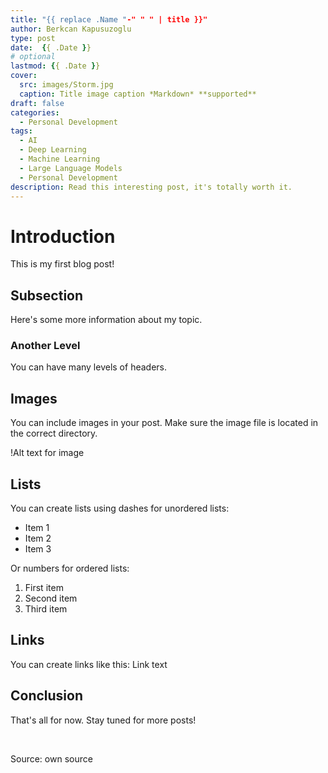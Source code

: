 ```yaml
---
title: "{{ replace .Name "-" " " | title }}"
author: Berkcan Kapusuzoglu
type: post
date:  {{ .Date }}
# optional
lastmod: {{ .Date }}
cover:
  src: images/Storm.jpg
  caption: Title image caption *Markdown* **supported**
draft: false
categories:
  - Personal Development
tags:
  - AI
  - Deep Learning
  - Machine Learning
  - Large Language Models
  - Personal Development
description: Read this interesting post, it's totally worth it.
---
```


# Introduction

This is my first blog post!

## Subsection

Here's some more information about my topic.

### Another Level

You can have many levels of headers.

## Images

You can include images in your post. Make sure the image file is located in the correct directory.

!Alt text for image

## Lists

You can create lists using dashes for unordered lists:

- Item 1
- Item 2
- Item 3

Or numbers for ordered lists:

1. First item
2. Second item
3. Third item

## Links

You can create links like this: Link text

## Conclusion

That's all for now. Stay tuned for more posts!



&nbsp;

Source: own source
